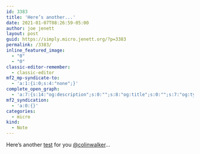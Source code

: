 ```yaml
---
id: 3383
title: 'Here’s another...'
date: 2021-01-07T08:26:59-05:00
author: joe jenett
layout: post
guid: https://simply.micro.jenett.org/?p=3383
permalink: /3383/
inline_featured_image:
  - "0"
  - "0"
classic-editor-remember:
  - classic-editor
mf2_mp-syndicate-to:
  - 'a:1:{i:0;s:4:"none";}'
complete_open_graph:
  - 'a:7:{s:14:"og:description";s:0:"";s:8:"og:title";s:0:"";s:7:"og:type";s:0:"";s:12:"twitter:card";s:7:"summary";s:15:"twitter:creator";s:0:"";s:19:"twitter:description";s:0:"";s:8:"og:image";s:0:"";}'
mf2_syndication:
  - 'a:0:{}'
categories:
  - micro
kind:
  - Note
---
```

Here’s another [test](https://colinwalker.blog/03-01-2021-1340/#p1) for you [@colinwalker](https://micro.blog/colinwalker)...